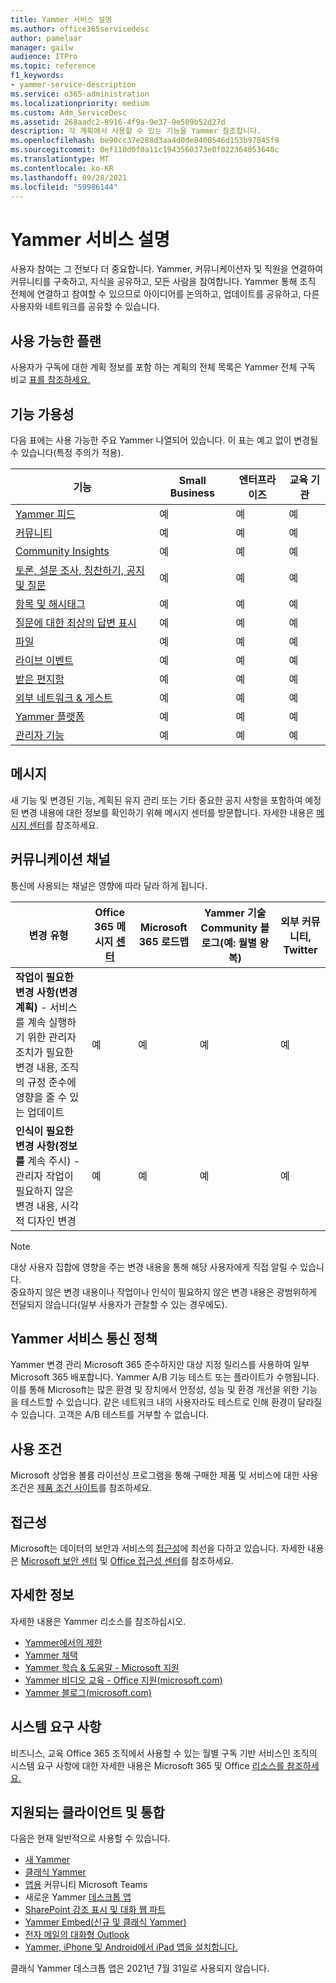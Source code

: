 ```yaml
---
title: Yammer 서비스 설명
ms.author: office365servicedesc
author: pamelaar
manager: gailw
audience: ITPro
ms.topic: reference
f1_keywords:
- yammer-service-description
ms.service: o365-administration
ms.localizationpriority: medium
ms.custom: Adm_ServiceDesc
ms.assetid: 268aadc2-8916-4f9a-9e37-9e509b52d27d
description: 각 계획에서 사용할 수 있는 기능을 Yammer 참조합니다.
ms.openlocfilehash: be90cc37e288d3aa4d0de8400546d153b97845f9
ms.sourcegitcommit: 0ef110d0f0a11c1943560373e0f022364053640c
ms.translationtype: MT
ms.contentlocale: ko-KR
ms.lasthandoff: 09/28/2021
ms.locfileid: "59986144"
---
```

# <a name="yammer-service-description"></a>Yammer 서비스 설명

사용자 참여는 그 전보다 더 중요합니다. Yammer, 커뮤니케이션자 및 직원을 연결하여 커뮤니티를 구축하고, 지식을 공유하고, 모든 사람을 참여합니다. Yammer 통해 조직 전체에 연결하고 참여할 수 있으므로 아이디어를 논의하고, 업데이트를 공유하고, 다른 사용자와 네트워크를 공유할 수 있습니다.
  
## <a name="available-plans"></a>사용 가능한 플랜
  
사용자가 구독에 대한 계획 정보를 포함 하는 계획의 전체 목록은 Yammer 전체 구독 비교 [표를 참조하세요.](https://go.microsoft.com/fwlink/?linkid=2139145)
  
## <a name="feature-availability"></a>기능 가용성

다음 표에는 사용 가능한 주요 Yammer 나열되어 있습니다. 이 표는 예고 없이 변경될 수 있습니다(특정 주의가 적용).

| 기능  | Small Business | 엔터프라이즈 | 교육 기관 |
|---------|---------|---------|---------|
|[Yammer 피드](https://support.microsoft.com/office/what-s-in-the-yammer-home-and-discovery-feeds-faaadbe1-4e57-4f17-89f1-e546509fba47) | 예     | 예     | 예     |
|[커뮤니티](https://support.microsoft.com/office/manage-communities-33f252f7-6241-40e1-8f42-ce1b635176fb) | 예     | 예     | 예     |
|[Community Insights](https://support.microsoft.com/office/view-community-insights-in-yammer-48bc648e-b567-49d7-b2b5-5fea23777c46) | 예     | 예     | 예     |
|[토론, 설문 조사, 칭찬하기, 공지 및 질문](https://support.microsoft.com/office/create-polls-praise-announcements-and-questions-in-yammer-4b30c7e0-f915-4c69-9582-ccbbd09a516b) | 예     | 예     | 예     |
|[항목 및 해시태그](https://support.microsoft.com/office/use-topics-and-hashtags-in-yammer-98c0a0bb-aad0-45d3-88f1-4f6d12bb1772) | 예     | 예     | 예     |
|[질문에 대한 최상의 답변 표시](https://support.microsoft.com/office/use-questions-and-answers-in-a-yammer-community-a4f1b722-d1bf-42be-a592-7288c7c0b895) | 예     | 예     | 예     |
|[파일](https://support.microsoft.com/office/attach-a-file-or-image-to-a-yammer-conversation-8d2d17f7-8f37-4535-961e-518d751be7e8) | 예     | 예     | 예     |
|[라이브 이벤트](https://support.microsoft.com/office/organize-a-live-event-in-yammer-8853cbd0-d3e2-4888-b8c3-6f3df288dec9) | 예     | 예     | 예     |
|[받은 편지함](https://support.microsoft.com/office/manage-your-yammer-inbox-f1656c47-7043-40f5-970c-3e66ed7a70f1) | 예     | 예     | 예     |
|[외부 네트워크 & 게스트](/yammer/work-with-external-users/collaborate-guests-external-yammer-community) | 예     | 예     | 예     |
|[Yammer 플랫폼](https://developer.microsoft.com/yammer) | 예     | 예     | 예     |
|[관리자 기능](/yammer/) | 예     | 예     | 예     |

## <a name="messaging"></a>메시지

새 기능 및 변경된 기능, 계획된 유지 관리 또는 기타 중요한 공지 사항을 포함하여 예정된 변경 내용에 대한 정보를 확인하기 위해 메시지 센터를 방문합니다. 자세한 내용은 [메시지 센터](/microsoft-365/admin/manage/message-center)를 참조하세요.

## <a name="communication-channels"></a>커뮤니케이션 채널

통신에 사용되는 채널은 영향에 따라 달라 하게 됩니다.


| 변경 유형 | Office 365 메시지 [센터](/microsoft-365/admin/manage/message-center) | Microsoft 365 로드맵 | Yammer 기술 Community 블로그(예: 월별 왕복) | 외부 커뮤니티, Twitter |
|---------|---------|---------|---------|---------|
|**작업이 필요한 변경 사항(변경 계획)** - 서비스를 계속 실행하기 위한 관리자 조치가 필요한 변경 내용, 조직의 규정 준수에 영향을 줄 수 있는 업데이트 | 예 | 예 | 예 | 예 |
| **인식이 필요한 변경 사항(정보를** 계속 주시) - 관리자 작업이 필요하지 않은 변경 내용, 시각적 디자인 변경 | 예 | 예 | 예 | 예 |

> [!NOTE]
> 대상 사용자 집합에 영향을 주는 변경 내용을 통해 해당 사용자에게 직접 알릴 수 있습니다.</br>
> 중요하지 않은 변경 내용이나 작업이나 인식이 필요하지 않은 변경 내용은 광범위하게 전달되지 않습니다(일부 사용자가 관찰할 수 있는 경우에도).

## <a name="yammer-enterprise-service-communications-policy"></a>Yammer 서비스 통신 정책

Yammer 변경 관리 Microsoft 365 [](https://aka.ms/ManageChange)준수하지만 대상 지정 릴리스를 사용하여 일부 Microsoft 365 배포합니다. Yammer A/B 기능 테스트 또는 플라이트가 수행됩니다. 이를 통해 Microsoft는 많은 환경 및 장치에서 안정성, 성능 및 환경 개선을 위한 기능을 테스트할 수 있습니다. 같은 네트워크 내의 사용자라도 테스트로 인해 환경이 달라질 수 있습니다. 고객은 A/B 테스트를 거부할 수 없습니다.

## <a name="licensing-terms"></a>사용 조건

Microsoft 상업용 볼륨 라이선싱 프로그램을 통해 구매한 제품 및 서비스에 대한 사용 조건은 [제품 조건 사이트](https://www.microsoft.com/licensing/terms/)를 참조하세요.

## <a name="accessibility"></a>접근성

Microsoft는 데이터의 보안과 서비스의 [접근성](https://www.microsoft.com/trust-center/compliance/accessibility)에 최선을 다하고 있습니다. 자세한 내용은 [Microsoft 보안 센터](https://www.microsoft.com/trust-center) 및 [Office 접근성 센터](https://support.office.com/article/ecab0fcf-d143-4fe8-a2ff-6cd596bddc6d)를 참조하세요.

## <a name="learn-more"></a>자세한 정보

자세한 내용은 Yammer 리소스를 참조하십시오.

- [Yammer에서의 제한](/office365/servicedescriptions/yammer-service-description/yammer-limits)
- [Yammer 채택](https://adoption.microsoft.com/yammer/)
- [Yammer 학습 & 도움말 - Microsoft 지원](https://support.microsoft.com/yammer)
- [Yammer 비디오 교육 - Office 지원(microsoft.com)](https://support.microsoft.com/office/yammer-video-training-2c0ce4c6-0a99-466f-bf1b-cbe7ffa9779a)
- [Yammer 블로그(microsoft.com)](https://techcommunity.microsoft.com/t5/yammer-blog/bg-p/YammerBlog)

## <a name="system-requirements"></a>시스템 요구 사항

비즈니스, 교육 Office 365 조직에서 사용할 수 있는 월별 구독 기반 서비스인 조직의 시스템 요구 사항에 대한 자세한 내용은 Microsoft 365 및 Office [리소스를 참조하세요.](https://products.office.com/office-system-requirements/#Office365forBEG)

## <a name="supported-clients-and-integrations"></a>지원되는 클라이언트 및 통합

다음은 현재 일반적으로 사용할 수 있습니다.

- [새 Yammer](https://support.microsoft.com/office/welcome-to-new-yammer-8c749c30-2d17-4153-a3cc-37a70f254681)
- [클래식 Yammer](https://support.microsoft.com/office/welcome-to-classic-yammer-02ac514e-cf1d-4060-9cde-6038ca812ede)
- [앱용](https://support.microsoft.com/office/use-the-yammer-communities-app-for-microsoft-teams-930c86f1-e1e2-4e45-a66a-ce8faca71a21) 커뮤니티 Microsoft Teams
- 새로운 Yammer [데스크톱 앱](https://support.microsoft.com/office/install-the-new-yammer-desktop-app-66ccb412-ca1d-4e43-872c-9705abf11b1b)
- [SharePoint 강조 표시 및 대화 웹 파트](https://support.microsoft.com/office/use-a-yammer-web-part-in-sharepoint-online-a53cfa0c-3d09-42c8-a286-1038a81c59da)
- [Yammer Embed(신규 및 클래식 Yammer)](https://developer.yammer.com/docs/new-embed-feed)
- [전자 메일의 대화형 Outlook](https://support.microsoft.com/office/work-with-yammer-from-outlook-fd695485-225b-410f-b24a-17f971b46b25)
- [Yammer, iPhone 및 Android에서 iPad 앱을 설치합니다.](https://support.microsoft.com/office/set-up-new-yammer-on-your-mobile-phone-e52e65ad-14fa-4db9-b8f7-80fe3f6e25a7)

클래식 Yammer 데스크톱 앱은 2021년 7월 31일로 사용되지 않습니다.
